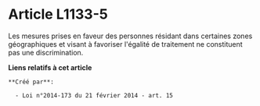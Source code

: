 # Article L1133-5

Les mesures prises en faveur des personnes résidant dans certaines zones géographiques et visant à favoriser l'égalité de
traitement ne constituent pas une discrimination.

**Liens relatifs à cet article**

	**Créé par**:

	  - Loi n°2014-173 du 21 février 2014 - art. 15
